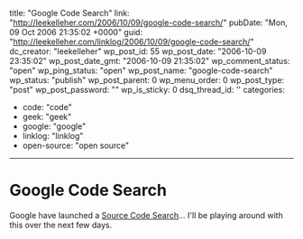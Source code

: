 title: "Google Code Search"
link: "http://leekelleher.com/2006/10/09/google-code-search/"
pubDate: "Mon, 09 Oct 2006 21:35:02 +0000"
guid: "http://leekelleher.com/linklog/2006/10/09/google-code-search/"
dc_creator: "leekelleher"
wp_post_id: 55
wp_post_date: "2006-10-09 23:35:02"
wp_post_date_gmt: "2006-10-09 21:35:02"
wp_comment_status: "open"
wp_ping_status: "open"
wp_post_name: "google-code-search"
wp_status: "publish"
wp_post_parent: 0
wp_menu_order: 0
wp_post_type: "post"
wp_post_password: ""
wp_is_sticky: 0
dsq_thread_id: ''
categories:
  - code: "code"
  - geek: "geek"
  - google: "google"
  - linklog: "linklog"
  - open-source: "open source"

---

# Google Code Search

Google have launched a <a href="http://google.com/codesearch" >Source Code Search</a>... I'll be playing around with this over the next few days.